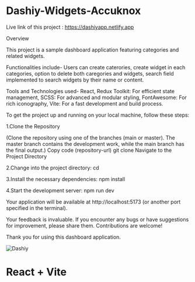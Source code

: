 
# Dashiy-Widgets-Accuknox

Live link of this project : https://dashiyapp.netlify.app

Overview


This project is a sample dashboard application featuring categories and related widgets.


Functionalities include- 
Users can create caterories, create widget in each categories, option to delete both caregories and widgets, search field implemented to search widgets by their name or content.



Tools and Technologies used-
React,
Redux Toolkit: For efficient state management,
SCSS: For advanced and modular styling,
FontAwesome: For rich iconography,
Vite: For a fast development and build process.



To get the project up and running on your local machine, follow these steps:


1.Clone the Repository

(Clone the repository using one of the branches (main or master). The master branch contains the development work, while the main branch has the final output.)
Copy code (repository-url)
git clone <repository-url>
Navigate to the Project Directory


2.Change into the project directory:
cd <project-directory>


3.Install the necessary dependencies:
npm install


4.Start the development server:
npm run dev


Your application will be available at http://localhost:5173 (or another port specified in the terminal).



Your feedback is invaluable. If you encounter any bugs or have suggestions for improvement, please share them. Contributions are welcome!


Thank you for using this dashboard application.

![Dashiy](https://github.com/user-attachments/assets/d8078b6b-f77a-4c07-beb0-07b29a2d57d5)



# React + Vite



